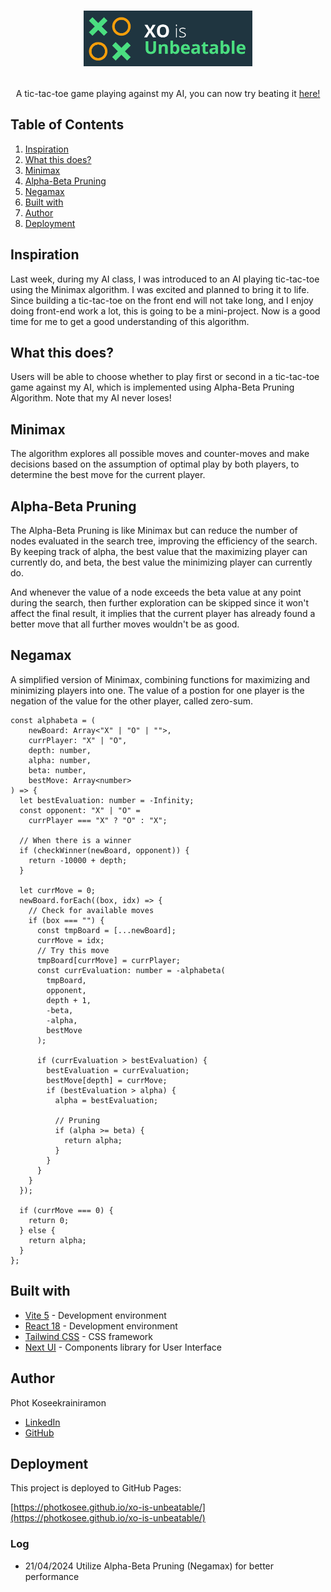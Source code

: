 # <p align="center"><a href="https://photkosee.github.io/xo-is-unbeatable/"><img width="270" src="./public/images/logo.png"></a></p>

<p align="center">
A tic-tac-toe game playing against my AI, you can now try beating it <a href="https://photkosee.github.io/xo-is-unbeatable/">here!</a>
</p>

## Table of Contents

1. [Inspiration](#inspiration)
2. [What this does?](#what-this-does)
3. [Minimax](#minimax)
4. [Alpha-Beta Pruning](#alpha-beta-pruning)
5. [Negamax](#negamax)
6. [Built with](#built-with)
7. [Author](#author)
8. [Deployment](#deployment)

## Inspiration

Last week, during my AI class, I was introduced to an AI playing tic-tac-toe using the Minimax algorithm. I was excited and planned to bring it to life. Since building a tic-tac-toe on the front end will not take long, and I enjoy doing front-end work a lot, this is going to be a mini-project. Now is a good time for me to get a good understanding of this algorithm.

## What this does?

Users will be able to choose whether to play first or second in a tic-tac-toe game against my AI, which is implemented using Alpha-Beta Pruning Algorithm. Note that my AI never loses!

## Minimax

The algorithm explores all possible moves and counter-moves and make decisions based on the assumption of optimal play by both players, to determine the best move for the current player.

## Alpha-Beta Pruning

The Alpha-Beta Pruning is like Minimax but can reduce the number of nodes evaluated in the search tree, improving the efficiency of the search. By keeping track of alpha, the best value that the maximizing player can currently do, and beta, the best value the minimizing player can currently do.

And whenever the value of a node exceeds the beta value at any point during the search, then further exploration can be skipped since it won't affect the final result, it implies that the current player has already found a better move that all further moves wouldn't be as good.

## Negamax

A simplified version of Minimax, combining functions for maximizing and minimizing players into one. The value of a postion for one player is the negation of the value for the other player, called zero-sum.

```
const alphabeta = (
    newBoard: Array<"X" | "O" | "">,
    currPlayer: "X" | "O",
    depth: number,
    alpha: number,
    beta: number,
    bestMove: Array<number>
) => {
  let bestEvaluation: number = -Infinity;
  const opponent: "X" | "O" =
    currPlayer === "X" ? "O" : "X";

  // When there is a winner
  if (checkWinner(newBoard, opponent)) {
    return -10000 + depth;
  }

  let currMove = 0;
  newBoard.forEach((box, idx) => {
    // Check for available moves
    if (box === "") {
      const tmpBoard = [...newBoard];
      currMove = idx;
      // Try this move
      tmpBoard[currMove] = currPlayer;
      const currEvaluation: number = -alphabeta(
        tmpBoard,
        opponent,
        depth + 1,
        -beta,
        -alpha,
        bestMove
      );

      if (currEvaluation > bestEvaluation) {
        bestEvaluation = currEvaluation;
        bestMove[depth] = currMove;
        if (bestEvaluation > alpha) {
          alpha = bestEvaluation;

          // Pruning
          if (alpha >= beta) {
            return alpha;
          }
        }
      }
    }
  });

  if (currMove === 0) {
    return 0;
  } else {
    return alpha;
  }
};
```

## Built with

- [Vite 5](https://vitejs.dev/) - Development environment
- [React 18](https://react.dev/) - Development environment
- [Tailwind CSS](https://tailwindcss.com/) - CSS framework
- [Next UI](https://nextui.org/) - Components library for User Interface

## Author

Phot Koseekrainiramon
- [LinkedIn](https://www.linkedin.com/in/photkosee/)
- [GitHub](https://github.com/photkosee)

## Deployment

This project is deployed to GitHub Pages:

[https://photkosee.github.io/xo-is-unbeatable/](https://photkosee.github.io/xo-is-unbeatable/)

### Log

- 21/04/2024 Utilize Alpha-Beta Pruning (Negamax) for better performance
